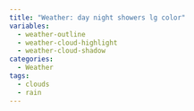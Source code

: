 ```yaml
---
title: "Weather: day night showers lg color"
variables:
  - weather-outline
  - weather-cloud-highlight
  - weather-cloud-shadow
categories:
  - Weather
tags:
  - clouds
  - rain
---
```

